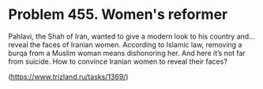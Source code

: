 # Problem 455. Women's reformer 

Pahlavi, the Shah of Iran, wanted to give a modern look to his country and... reveal the faces of Iranian women. According to Islamic law, removing a burqa from a Muslim woman means dishonoring her. And here it’s not far from suicide. How to convince Iranian women to reveal their faces?

(https://www.trizland.ru/tasks/1369/)